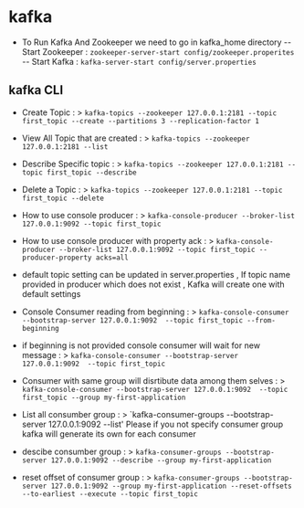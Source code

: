# kafka

- To Run Kafka And Zookeeper we need to go in kafka_home directory
-- Start Zookeeper : `zookeeper-server-start config/zookeeper.properites`
-- Start Kafka : `kafka-server-start config/server.properties`

## kafka CLI
- Create Topic : > `kafka-topics --zookeeper 127.0.0.1:2181 --topic first_topic --create --partitions 3 --replication-factor 1`
- View All Topic that are created : > `kafka-topics --zookeeper 127.0.0.1:2181 --list`
- Describe Specific topic : > `kafka-topics --zookeeper 127.0.0.1:2181 --topic first_topic --describe`
- Delete a Topic : > `kafka-topics --zookeeper 127.0.0.1:2181 --topic first_topic --delete`

- How to use console producer : > `kafka-console-producer --broker-list 127.0.0.1:9092 --topic first_topic`
- How to use console producer with property ack : > `kafka-console-producer --broker-list 127.0.0.1:9092 --topic first_topic --producer-property acks=all`

- default topic setting can be updated in server.properties , If topic name provided in producer which does not exist , Kafka will create one with default settings

- Console Consumer reading from beginning : > `kafka-console-consumer --bootstrap-server 127.0.0.1:9092  --topic first_topic --from-beginning`
- if beginning is not provided console consumer will wait for new message : > `kafka-console-consumer --bootstrap-server 127.0.0.1:9092  --topic first_topic `
- Consumer with same group will disrtibute data among them selves : >  `kafka-console-consumer --bootstrap-server 127.0.0.1:9092  --topic first_topic --group my-first-application`
- List all consumber group : > `kafka-consumer-groups --bootstrap-server 127.0.0.1:9092 --list' Please if you not specify consumer group kafka will generate its own for each consumer
- descibe consumber group : > `kafka-consumer-groups --bootstrap-server 127.0.0.1:9092 --describe --group my-first-application`
- reset offset of consumer group : > `kafka-consumer-groups --bootstrap-server 127.0.0.1:9092 --group my-first-application --reset-offsets --to-earliest --execute --topic first_topic`



